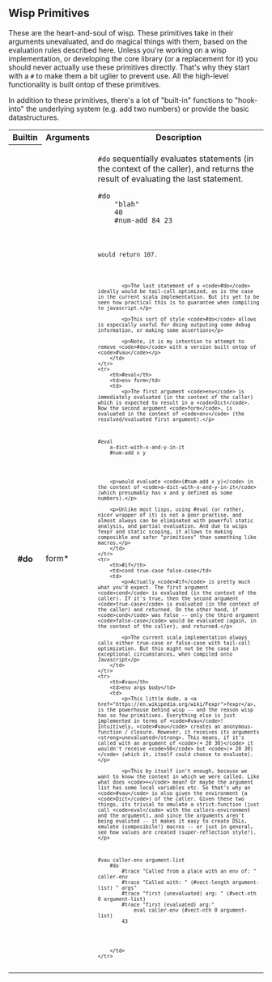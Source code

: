 Wisp Primitives
---------------

These are the heart-and-soul of wisp. These primitives take in their arguments unevaluated, and do magical things with them, based on the evaluation rules described here. Unless you're working on a wisp implementation, or developing the core library (or a replacement for it) you should never actually use these primitives directly. That's why they start with a <code>#</code> to make them a bit uglier to prevent use. All the high-level functionality is built ontop of these primitives.

In addition to these primitives, there's a lot of "built-in" functions to "hook-into" the underlying system (e.g. add two numbers) or provide the basic datastructures.

<table>
	<tr>
		<th>Builtin</th>
		<th>Arguments</th>
		<th>Description</th>
	</tr>
	<tr>
		<th>#do</th>
		<td>form*</td>
		<td>
			<p><code>#do</code> sequentially evaluates statements (in the context of the caller), and returns the result of evaluating the last statement.</p>
<pre><code>#do
	"blah"
	40
	#num-add 84 23<code></pre>
			<p>would return 107.</p>

			<p>The last statement of a <code>#do</code> ideally would be tail-call optimized, as is the case in the current scala implementation. But its yet to be seen how practical this is to guarantee when compiling to javascript.</p>

			<p>This sort of style <code>#do</code> allows is especially useful for doing outputing some debug information, or making some assertions</p>

			<p>Note, it is my intention to attempt to remove <code>#do</code> with a version built ontop of <code>#vau</code></p>
		</td>
	</tr>
	<tr>
		<th>#eval</th>
		<td>env form</td>
		<td>
			<p>The first argument <code>env</code> is immediately evaluated (in the context of the caller) which is expected to result in a <code>Dict</code>. Now the second argument <code>form</code>, is evaluated in the context of <code>env</code> (the resolved/evaluated first argument).</p>

<pre><code>#eval
	a-dict-with-x-and-y-in-it
	#num-add x y
</code></pre>

		<p>would evaluate <code>(#num-add x y)</code> in the context of <code>a-dict-with-x-and-y-in-it</code> (which presumably has x and y defined as some numbers).</p>

		<p>Unlike most lisps, using #eval (or rather, nicer wrapper of it) is not a poor practise, and almost always can be eliminated with powerful static analysis, and partial evaluation. And due to wisps fexpr and static scoping, it allows to making composible and safer "primitives" than something like macros.</p>
		</td>
	</tr>
	<tr>
		<th>#if</th>
		<td>cond true-case false-case</td>
		<td>
			<p>Actually <code>#if</code> is pretty much what you'd expect. The first argument <code>cond</code> is evaluated (in the context of the caller). If it's true, then the second argument <code>true-case</code> is evaluated (in the context of the caller) and returned. On the other hand, if <code>cond</code> was false -- only the third argument <code>false-case</code> would be evaluated (again, in the context of the caller), and returned.</p>

			<p>The current scala implementation always calls either true-case or false-case with tail-call optimization. But this might not be the case in exceptional circumstances, when compiled onto Javascript</p>
		</td>
	</tr>
	<tr>
		<th>#vau</th>
		<td>env args body</td>
		<td>
			<p>This little dude, a <a href="https://en.wikipedia.org/wiki/Fexpr">fexpr</a>, is the powerhouse behind wisp -- and the reason wisp has so few primitives. Everything else is just implemented in terms of <code>#vau</code>! Intuitively, <code>#vau</code> creates an anonymous-function / closure. However, it receives its arguments <strong>unevaluated</strong>. This means, if it's called with an argument of <code>(+ 20 30)</code> it wouldn't receive <code>50</code> but <code>(+ 20 30)</code> (which it, itself could choose to evaluate).</p>

			<p>This by itself isn't enough, because we want to know the context in which we were called. Like what does <code>+</code> mean? Or maybe the argument list has some local variables etc. So that's why an <code>#vau</code> is also given the environment (a <code>Dict</code>) of the caller. Given these two things, its trivial to emulate a strict-function (just call <code>eval</code> with the callers-environment and the argument), and since the arguments aren't being evaluted -- it makes it easy to create DSLs, emulate (composibile!) macros -- or just in general, see how values are created (super-reflection style!).</p>

<pre><code>#vau caller-env argument-list
	#do
		#trace "Called from a place with an env of: " caller-env
		#trace "Called with: " (#vect-length argument-list) " args"
		#trace "first (unevaluated) arg: " (#vect-nth 0 argument-list)
		#trace "first (evaluated) arg:"
			eval caller-env (#vect-nth 0 argument-list)
		43</code></pre>
		</td>
	</tr>
</table>
